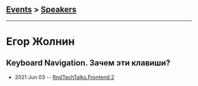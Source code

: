 ## [Events](../README.md) > [Speakers](../speakers.md)
---

# Егор Жолнин

## Keyboard Navigation. Зачем эти клавиши?
- 2021 Jun 03 -- [RndTechTalks.Frontend 2](https://youtu.be/sYQnyoZCeS0)    
